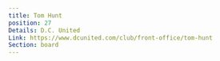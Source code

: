 ```yaml
---
title: Tom Hunt
position: 27
Details: D.C. United
Link: https://www.dcunited.com/club/front-office/tom-hunt
Section: board
---
```


